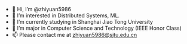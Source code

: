 - 👋 Hi, I’m @zhiyuan5986
- 👀 I’m interested in Distributed Systems, ML.
- 🌱 I’m currently studying in Shanghai Jiao Tong University
- 💞️ I’m major in Computer Science and Technology (IEEE Honor Class)
- 📫 Please contact me at zhiyuan5986@sjtu.edu.cn

<!---
zhiyuan5986/zhiyuan5986 is a ✨ special ✨ repository because its `README.md` (this file) appears on your GitHub profile.
You can click the Preview link to take a look at your changes.
--->
